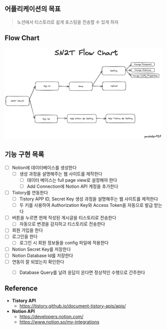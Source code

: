 ## 어플리케이션의 목표 
> 노션에서 티스토리로 쉽게 포스팅을 전송할 수 있게 하자

## Flow Chart
![flow-chart](flowchart.png)

## 기능 구현 목록
- [ ] Notion에 데이터베이스를 생성한다
  - [ ] 생성 과정을 설명해주는 웹 사이트를 제작한다  
    - [ ] 데이터 베이스는 full page view로 설정해야 한다
    - [ ] Add Connection에 Notion API 계정을 추가한다 
- [ ] Tistory를 연동한다 
  - [ ] Tistory APP ID, Secret Key 생성 과정을 설명해주는 웹 사이트를 제적한다 
  - [ ] 두 키를 사용하여 Authorization Key와 Access Token을 자동으로 발급 받는다
- [ ] 버튼을 누르면 현재 작성된 게시글을 티스토리로 전송한다
  - [ ] 자동으로 변경을 감지하고 티스토리로 전송한다 
- [ ] 회원 가입을 한다
- [ ] 로그인을 한다
  - [ ] 로그인 시 회원 정보들을 config 파일에 적용한다
- [ ] Notion Secret Key를 저장한다 
- [ ] Notion Database Id를 저장한다
- [ ] 연동이 잘 되었는지 확인한다
  - [ ] Database Query를 날려 응답이 온다면 정상적인 수행으로 간주한다 


## Reference
- **Tistory API** 
  - https://tistory.github.io/document-tistory-apis/apis/
- **Notion API**
  - https://developers.notion.com/
  - https://www.notion.so/my-integrations